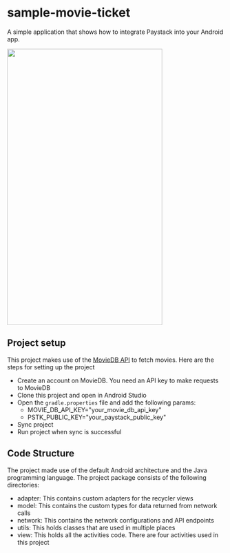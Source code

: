 # sample-movie-ticket
A simple application that shows how to integrate Paystack into your Android app.

<!--![Demo](./sample_movie_ticket.gif)-->
<img src="./sample_movie_ticket.gif" width="360" height="640"/>


## Project setup
This project makes use of the [MovieDB API](https://developers.themoviedb.org/4/getting-started) to fetch movies. Here are the steps for setting up the project
- Create an account on MovieDB. You need an API key to make requests to MovieDB
- Clone this project and open in Android Studio
- Open the `gradle.properties` file and add the following params:
  - MOVIE_DB_API_KEY="your_movie_db_api_key"
  - PSTK_PUBLIC_KEY="your_paystack_public_key"
- Sync project
- Run project when sync is successful

## Code Structure
The project made use of the default Android architecture and the Java programming language.
The project package consists of the following directories:
- adapter: This contains custom adapters for the recycler views
- model: This contains the custom types for data returned from network calls
- network: This contains the network configurations and API endpoints
- utils: This holds classes that are used in multiple places
- view: This holds all the activities code. There are four activities used in this project
